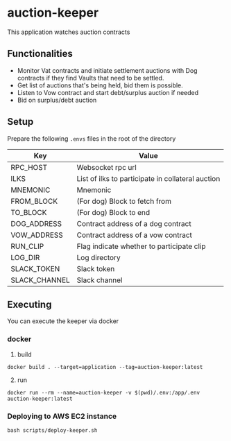 # auction-keeper

This application watches auction contracts

## Functionalities

- Monitor Vat contracts and initiate settlement auctions with Dog contracts if they find Vaults that need to be settled.
- Get list of auctions that's being held, bid them is possible.
- Listen to Vow contract and start debt/surplus auction if needed
- Bid on surplus/debt auction

## Setup

Prepare the following `.envs` files in the root of the directory

| Key           | Value                                             |
| ------------- | ------------------------------------------------- |
| RPC_HOST      | Websocket rpc url                                 |
| ILKS          | List of ilks to participate in collateral auction |
| MNEMONIC      | Mnemonic                                          |
| FROM_BLOCK    | (For dog) Block to fetch from                     |
| TO_BLOCK      | (For dog) Block to end                            |
| DOG_ADDRESS   | Contract address of a dog contract                |
| VOW_ADDRESS   | Contract address of a vow contract                |
| RUN_CLIP      | Flag indicate whether to participate clip         |
| LOG_DIR       | Log directory                                     |
| SLACK_TOKEN   | Slack token                                       |
| SLACK_CHANNEL | Slack channel                                     |

## Executing

You can execute the keeper via docker

### docker

1. build

```
docker build . --target=application --tag=auction-keeper:latest
```

2. run

```
docker run --rm --name=auction-keeper -v $(pwd)/.env:/app/.env auction-keeper:latest
```

### Deploying to AWS EC2 instance

```
bash scripts/deploy-keeper.sh
```
